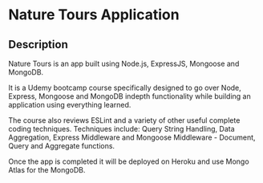 # Nature Tours Application

## Description
Nature Tours is an app built using Node.js, ExpressJS, Mongoose and MongoDB.

It is a Udemy bootcamp course specifically designed to go over Node, Express, Mongoose and MongoDB indepth functionality while building an application using
everything learned.

The course also reviews ESLint and a variety of other useful complete coding techniques.  Techniques include:  Query String Handling, Data Aggregation, Express Middleware and Mongoose Middleware - Document, Query and Aggregate functions.

Once the app is completed it will be deployed on Heroku and use Mongo Atlas for
the MongoDB.